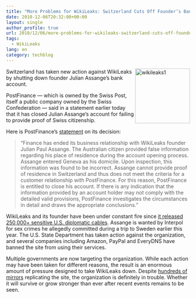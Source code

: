 ```yaml
---
title: "More Problems for WikiLeaks: Switzerland Cuts Off Founder’s Bank Account"
date: 2010-12-06T20:32:00+00:00
layout: single
author_profile: true
url: 2010/12/06/more-problems-for-wikileaks-switzerland-cuts-off-founders-bank-account/
tags:
  - WikiLeaks
lang: en
category: techblog
---
```

[<img title="wikileaks1" border="0" alt="wikileaks1" align="right" src="http://lh5.ggpht.com/_vaUVXcmC3OI/TP1Bb-Qw08I/AAAAAAAADW0/JiAx0s2odRo/wikileaks1_thumb%5B1%5D.jpg?imgmax=800" width="150" height="150" />](http://lh3.ggpht.com/_vaUVXcmC3OI/TP1BY35yPYI/AAAAAAAADWw/c4Tz9_TTwOk/s1600-h/wikileaks1%5B4%5D.jpg)Switzerland has taken new action against WikiLeaks by shutting down founder Julian Assange’s bank account. 

PostFinance — which is owned by the Swiss Post, itself a public company owned by the Swiss Confederation — said in a statement earlier today that it has closed Julian Assange’s account for failing to provide proof of Swiss citizenship.

Here is PostFinance’s [statement](http://www.postfinance.ch/en/about/media/press/pressrelease/press101206.html) on its decision:

> “Finance has ended its business relationship with WikiLeaks founder Julian Paul Assange. The Australian citizen provided false information regarding his place of residence during the account opening process. Assange entered Geneva as his domicile. Upon inspection, this information was found to be incorrect. Assange cannot provide proof of residence in Switzerland and thus does not meet the criteria for a customer relationship with PostFinance. For this reason, PostFinance is entitled to close his account. If there is any indication that the information provided by an account holder may not comply with the detailed valid provisions, PostFinance investigates the circumstances in detail and draws the appropriate conclusions.”

WikiLeaks and its founder have been under constant fire since <a href="http://boelectronic.blogspot.com/2010/12/wikileaks-hit-by-another-ddos-attack.html" target="_blank">it released 250,000+ sensitive U.S. diplomatic cables</a>. Assange is wanted by Interpol for sex crimes he allegedly committed during a trip to Sweden earlier this year. The U.S. State Department has taken action against the organization, and several companies including Amazon, PayPal and EveryDNS have banned the site from using their services.

Multiple governments are now targeting the organization. While each action may have been taken for different reasons, the result is an enormous amount of pressure designed to take WikiLeaks down. Despite <a href="http://boelectronic.blogspot.com/2010/12/wikileaks-now-has-hundreds-of-mirrors.html" target="_blank">hundreds of mirrors</a> replicating the site, the organization is definitely in trouble. Whether it will survive or grow stronger than ever after recent events remains to be seen.